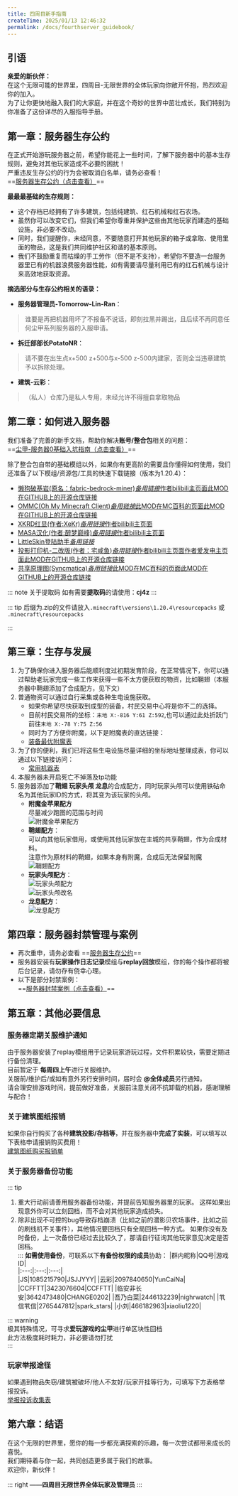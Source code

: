 ```yaml
---
title: 四周目新手指南
createTime: 2025/01/13 12:46:32
permalink: /docs/fourthserver_guidebook/
---
```


## 引语

**亲爱的新伙伴：**  
在这个无限可能的世界里，四周目-无限世界的全体玩家向你敞开怀抱，热烈欢迎你的加入。  
为了让你更快地融入我们的大家庭，并在这个奇妙的世界中茁壮成长，我们特别为你准备了这份详尽的入服指导手册。

## **第一章：服务器生存公约**

在正式开始游玩服务器之前，希望你能花上一些时间，了解下服务器中的基本生存规则，避免对其他玩家造成不必要的困扰！  
严重违反生存公约的行为会被取消白名单，请务必查看！  
==[服务器生存公约（点击查看）](./02服务器生存公约.md)==

**最最最基础的生存规则：**

- 这个存档已经拥有了许多建筑，包括纯建筑、红石机械和红石农场。  
- 虽然你可以改变它们，但我们希望你尊重并保护这些由其他玩家而建造的基础设施，非必要不改动。  
- 同时，我们提醒你，未经同意，不要随意打开其他玩家的箱子或拿取、使用里面的物品，这是我们共同维护社区和谐的基本原则。  
- 我们不鼓励重复而枯燥的手工劳作（但不是不支持），希望你不要造一台服务器里已有的机器浪费服务器性能，如有需要请尽量利用已有的红石机械与设计来高效地获取资源。

**摘选部分与生存公约相关的语录：**

- **服务器管理员-Tomorrow-Lin-Ran**：

>谁要是再把机器用坏了不报备不说话，即刻拉黑并踢出，且后续不再同意任何尘甲系列服务器的入服申请。

- **拆迁部部长PotatoNR**：

>请不要在出生点x+500 z+500与x-500 z-500内建家，否则全当违章建筑予以拆除处理。

- **建筑-云彩**：

>（私人）仓库乃是私人专用，未经允许不得擅自拿取物品

## **第二章：如何进入服务器**

我们准备了完善的新手文档，帮助你解决**账号/整合包**相关的问题：  
==[尘甲-服务器0基础入坑指南（点击查看）](../尘甲-服务器0基础入坑指南.md)==

除了整合包自带的基础模组以外，如果你有更高阶的需要且你懂得如何使用，我们还准备了以下模组/资源包/工具的快速下载链接（版本为1.20.4）：

- [懒狗破基岩(原名：fabric-bedrock-miner)](https://pan.linran.moe/s/x5Cb/CJ4Z)[*备用链接*](https://wwjj.lanzn.com/i4zKg2f2rpxa)[作者bilibili主页面](https://space.bilibili.com/397105271)[此MOD在GITHUB上的开源仓库链接](https://github.com/bunnyi116/fabric-bedrock-miner?tab=readme-ov-file)
- [OMMC(Oh My Minecraft Client)](https://pan.linran.moe/s/04s5/CJ4Z)[*备用链接*](https://wwjj.lanzn.com/iYEjY2epimqd)[此MOD在MC百科的页面](https://www.mcmod.cn/class/4189.html)[此MOD在GITHUB上的开源仓库链接](https://github.com/SkyDynamic/oh-my-minecraft-client)
- [XKRD红显(作者:XeKr)](https://pan.linran.moe/s/dQup/CJ4Z)[*备用链接*](https://wwjj.lanzn.com/izXmJ2f2qltg)[作者bilibili主页面](https://space.bilibili.com/5930630)
- [MASA汉化(作者:醉梦巅峰)](https://pan.linran.moe/s/6QS5/CJ4Z)[*备用链接*](https://wwjj.lanzn.com/iG1sa2epimsf)[作者bilibili主页面](https://space.bilibili.com/13205801)
- [LittleSkin登陆助手](https://pan.linran.moe/s/gkfg/CJ4Z)[*备用链接*](https://wwjj.lanzn.com/iWxho2episoh)  
- [投影打印机-二改版(作者：宅咸鱼)](https://pan.linran.moe/s/odim/CJ4Z)[*备用链接*](https://wwjj.lanzouu.com/iDx3P31ndf3e)[作者bilibili主页面](https://space.bilibili.com/31545812)[作者爱发电主页面](https://afdian.com/a/zhaixianyu_001)[此MOD在GITHUB上的开源仓库链接](https://github.com/zhaixianyu/litematica-printer)
- [共享原理图(Syncmatica)](https://pan.linran.moe/s/aVI8/CJ4Z)[*备用链接*](https://wwjj.lanzn.com/iU83y2nsovih)[此MOD在MC百科的页面](https://www.mcmod.cn/class/6842.html)[此MOD在GITHUB上的开源仓库链接](https://github.com/End-Tech/syncmatica)

::: note 关于提取码
如有需要**提取码**的请使用：**cj4z**
:::

::: tip
后缀为.zip的文件请放入`.minecraft\versions\1.20.4\resourcepacks` 或 `.minecraft\resourcepacks`  

:::

## **第三章：生存与发展**

1. 为了确保你进入服务器后能顺利度过初期发育阶段，在正常情况下，你可以通过帮助老玩家完成一些工作来获得一些不太方便获取的物资，比如鞘翅（本服务器中鞘翅添加了合成配方，见下文）
2. 普通物资可以通过自行采集或各种生电设施获取。
    - 如果你希望尽快获取到成型的装备，村民交易中心将是你不二的选择。
    - 目前村民交易所的坐标：`末地 X:-816 Y:61 Z:592`,也可以通过此处折跃门前往`末地 X:-78 Y:75 Z:56`
    - 同时为了方便你附魔，以下是附魔表的直达链接：
    - [装备最优附魔表](./03装备最优附魔表.md)
3. 为了你的便利，我们已将这些生电设施尽量详细的坐标地址整理成表，你可以通过以下链接访问：
    - [常用机器表](./常用机器坐标.md)
4. 本服务器未开启死亡不掉落及tp功能
5. 服务器添加了**鞘翅 玩家头颅 龙息**的合成配方，同时玩家头颅可以使用铁砧命名为其他玩家ID的方式，将其变为该玩家的头颅。
    - **附魔金苹果配方**  
         尽量减少跑图的范围与时间  
         ![附魔金苹果配方](/img/03公益服务器/四周目/01四周目新手指南/附魔金苹果.png)
    - **鞘翅配方**：  
         可以向其他玩家借用，或使用其他玩家放在主城的共享鞘翅，作为合成材料。  
         注意作为原材料的鞘翅，如果本身有附魔，合成后无法保留附魔  
         ![鞘翅配方](/img/03公益服务器/四周目/01四周目新手指南/鞘翅.png)
    - **玩家头颅配方**：  
         ![玩家头颅配方](/img/03公益服务器/四周目/01四周目新手指南/头颅_1.png)  
         ![玩家头颅改名](/img/03公益服务器/四周目/01四周目新手指南/头颅_2.png)
    - **龙息配方**：  
         ![龙息配方](/img/03公益服务器/四周目/01四周目新手指南/龙息.png)
  
## **第四章：服务器封禁管理与案例**

- 再次重申，请务必查看 ==[服务器生存公约](./02服务器生存公约.md)==  
- 服务器安装有**玩家操作日志记录**模组与**replay回放**模组，你的每个操作都将被后台记录，请勿存有侥幸心理。
- 以下是部分封禁案例：  
==[服务器封禁案例（点击查看）](./服务器封禁案例/索引.md)==

## **第五章：其他必要信息**  

### **服务器定期关服维护通知**

由于服务器安装了replay模组用于记录玩家游玩过程，文件积累较快，需要定期进行备份清理。  
目前暂定于 **每周四上午**进行关服维护。  
关服前/维护后/或如有意外另行安排时间，届时会 **@全体成员**另行通知。  
请合理安排游戏时间，提前做好准备，关服前注意关闭不抗卸载的机器，感谢理解与配合！  

### **关于建筑图纸报销**

如果你自行购买了各种**建筑投影/存档等**，并在服务器中**完成了实装**，可以填写以下表格申请报销购买费用！  
[建筑图纸购买报销单](https://docs.qq.com/form/page/DVkNSTUNiTE1GTHdH)  

### **关于服务器备份功能**

::: tip

1. 重大行动前请善用服务器备份功能，并提前告知服务器里的玩家。
这样如果出现意外你可以立刻回档，而不会对其他玩家造成损失。
2. 除非出现不可控的bug导致存档崩溃（比如之前的潜影贝农场事件，比如之前的刷线机不关事件），其他情况要回档只有全局回档一种方式。
如果你没有及时备份，上一次备份已经过去比较久了，那请自行征询其他玩家意见决定是否回档。  
:::
**如需使用备份**，可联系以下**有备份权限的成员**协助：
|群内昵称|QQ号|游戏ID|  
|:---:|:---:|:---:|  
|JS|1085215790|JSJJYYY|
|云彩|2097840650|YunCaiNa|
|CCFFTT|3423076604|CCFFTT|
|临安非长安|3642473480|CHANGE0202|
|吾乃白菜|2446132239|nighrwatch|
|䒖信䒖信|2765447812|spark_stars|
|小刘|466182963|xiaoliu1220|



::: warning  
极其特殊情况，可寻求**爱玩游戏的尘甲**进行单区块性回档  
此方法极度耗时耗力，非必要请勿打扰  
:::

### **玩家举报途径**  

如果遇到物品失窃/建筑被破坏/他人不友好/玩家开挂等行为，可填写下方表格举报投诉。  
[举报投诉收集表](https://docs.qq.com/form/page/DVm95VXdIdVhVQ3pQ)

## **第六章：结语**

在这个无限的世界里，愿你的每一步都充满探索的乐趣，每一次尝试都带来成长的喜悦。  
我们期待着与你一起，共同创造更多属于我们的故事。  
欢迎你，新伙伴！

::: right
**——四周目无限世界全体玩家及管理员**
:::
